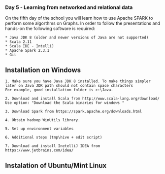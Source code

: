 ### Day 5 - Learning from networked and relational data

On the fifth day of the school you will learn how to use Apache SPARK to perform some algorthms on Graphs. In order to follow the presentations and hands-on the following software is required:

	* Java JDK 8 (older and newer versions of Java are not supported)
	* Scala 2.11
  	* Scala IDE - IntelliJ
	* Apache Spark 2.3.1
	* Git
  
  
  ## Installation on Windows
  	1. Make sure you have Java JDK 8 installed. To make things simpler later on Java JDK path should not contain space characters
	For example, good installation folder is c:\Java.
	
	2. Download and install Scala from http://www.scala-lang.org/download/
	Use option: "Download the Scala binaries for windows "
	
	3. Download Spark from https://spark.apache.org/downloads.html
	
	4. Obtain hadoop WinUtils library.
	
	5. Set up environment variables
	
	6. Additional steps (tmp\hive + edit script)
	
	7. Download and install InetelliJ IDEA from https://www.jetbrains.com/idea/ 
  
  ## Instalation of Ubuntu/Mint Linux
  
  
